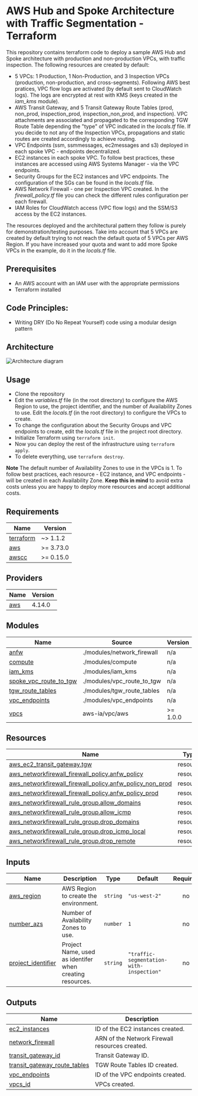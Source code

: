 <!-- BEGIN_TF_DOCS -->
# AWS Hub and Spoke Architecture with Traffic Segmentation - Terraform

This repository contains terraform code to deploy a sample AWS Hub and Spoke architecture with production and non-production VPCs, with traffic inspection. The following resources are created by default:

- 5 VPCs: 1 Production, 1 Non-Production, and 3 Inspection VPCs (production, non-production, and cross-segments). Following AWS best pratices, VPC flow logs are activated (by default sent to CloudWatch logs). The logs are encrypted at rest with KMS (keys created in the *iam\_kms* module).
- AWS Transit Gateway, and 5 Transit Gateway Route Tables (prod, non\_prod, inspection\_prod, inspection\_non\_prod, and inspection). VPC attachments are associated and propagated to the corresponding TGW Route Table depending the "type" of VPC indicated in the *locals.tf* file. If you decide to not any of the Inspection VPCs, propagations and static routes are created accordingly to achieve routing.
- VPC Endpoints (ssm, ssmmessages, ec2messages and s3) deployed in each spoke VPC - endpoints decentralized.
- EC2 instances in each spoke VPC. To follow best practices, these instances are accessed using AWS Systems Manager - via the VPC endpoints.
- Security Groups for the EC2 instances and VPC endpoints. The configuration of the SGs can be found in the *locals.tf* file.
- AWS Network Firewall - one per Inspection VPC created. In the *firewall\_policy.tf* file you can check the different rules configuration per each firewall.
- IAM Roles for CloudWatch access (VPC flow logs) and the SSM/S3 access by the EC2 instances.

The resources deployed and the architectural pattern they follow is purely for demonstration/testing purposes. Take into account that 5 VPCs are created by default trying to not reach the default quota of 5 VPCs per AWS Region. If you have increased your quota and want to add more Spoke VPCs in the example, do it in the *locals.tf* file.

## Prerequisites

- An AWS account with an IAM user with the appropriate permissions
- Terraform installed

## Code Principles:

- Writing DRY (Do No Repeat Yourself) code using a modular design pattern

## Architecture

![Architecture diagram](./images/traffic\_segmentation\_inspection.png)

## Usage

- Clone the repository
- Edit the *variables.tf* file (in the root directory) to configure the AWS Region to use, the project identifier, and the number of Availability Zones to use. Edit the *locals.tf* (in the root directory) to configure the VPCs to create.
- To change the configuration about the Security Groups and VPC endpoints to create, edit the *locals.tf* file in the project root directory.
- Initialize Terraform using `terraform init`.
- Now you can deploy the rest of the infrastructure using `terraform apply`.
- To delete everything, use `terraform destroy`.

**Note** The default number of Availability Zones to use in the VPCs is 1. To follow best practices, each resource - EC2 instance, and VPC endpoints - will be created in each Availability Zone. **Keep this in mind** to avoid extra costs unless you are happy to deploy more resources and accept additional costs.

## Requirements

| Name | Version |
|------|---------|
| <a name="requirement_terraform"></a> [terraform](#requirement\_terraform) | ~> 1.1.2 |
| <a name="requirement_aws"></a> [aws](#requirement\_aws) | >= 3.73.0 |
| <a name="requirement_awscc"></a> [awscc](#requirement\_awscc) | >= 0.15.0 |

## Providers

| Name | Version |
|------|---------|
| <a name="provider_aws"></a> [aws](#provider\_aws) | 4.14.0 |

## Modules

| Name | Source | Version |
|------|--------|---------|
| <a name="module_anfw"></a> [anfw](#module\_anfw) | ./modules/network_firewall | n/a |
| <a name="module_compute"></a> [compute](#module\_compute) | ./modules/compute | n/a |
| <a name="module_iam_kms"></a> [iam\_kms](#module\_iam\_kms) | ./modules/iam_kms | n/a |
| <a name="module_spoke_vpc_route_to_tgw"></a> [spoke\_vpc\_route\_to\_tgw](#module\_spoke\_vpc\_route\_to\_tgw) | ./modules/vpc_route_to_tgw | n/a |
| <a name="module_tgw_route_tables"></a> [tgw\_route\_tables](#module\_tgw\_route\_tables) | ./modules/tgw_route_tables | n/a |
| <a name="module_vpc_endpoints"></a> [vpc\_endpoints](#module\_vpc\_endpoints) | ./modules/vpc_endpoints | n/a |
| <a name="module_vpcs"></a> [vpcs](#module\_vpcs) | aws-ia/vpc/aws | >= 1.0.0 |

## Resources

| Name | Type |
|------|------|
| [aws_ec2_transit_gateway.tgw](https://registry.terraform.io/providers/hashicorp/aws/latest/docs/resources/ec2_transit_gateway) | resource |
| [aws_networkfirewall_firewall_policy.anfw_policy](https://registry.terraform.io/providers/hashicorp/aws/latest/docs/resources/networkfirewall_firewall_policy) | resource |
| [aws_networkfirewall_firewall_policy.anfw_policy_non_prod](https://registry.terraform.io/providers/hashicorp/aws/latest/docs/resources/networkfirewall_firewall_policy) | resource |
| [aws_networkfirewall_firewall_policy.anfw_policy_prod](https://registry.terraform.io/providers/hashicorp/aws/latest/docs/resources/networkfirewall_firewall_policy) | resource |
| [aws_networkfirewall_rule_group.allow_domains](https://registry.terraform.io/providers/hashicorp/aws/latest/docs/resources/networkfirewall_rule_group) | resource |
| [aws_networkfirewall_rule_group.allow_icmp](https://registry.terraform.io/providers/hashicorp/aws/latest/docs/resources/networkfirewall_rule_group) | resource |
| [aws_networkfirewall_rule_group.drop_domains](https://registry.terraform.io/providers/hashicorp/aws/latest/docs/resources/networkfirewall_rule_group) | resource |
| [aws_networkfirewall_rule_group.drop_icmp_local](https://registry.terraform.io/providers/hashicorp/aws/latest/docs/resources/networkfirewall_rule_group) | resource |
| [aws_networkfirewall_rule_group.drop_remote](https://registry.terraform.io/providers/hashicorp/aws/latest/docs/resources/networkfirewall_rule_group) | resource |

## Inputs

| Name | Description | Type | Default | Required |
|------|-------------|------|---------|:--------:|
| <a name="input_aws_region"></a> [aws\_region](#input\_aws\_region) | AWS Region to create the environment. | `string` | `"us-west-2"` | no |
| <a name="input_number_azs"></a> [number\_azs](#input\_number\_azs) | Number of Availability Zones to use. | `number` | `1` | no |
| <a name="input_project_identifier"></a> [project\_identifier](#input\_project\_identifier) | Project Name, used as identifer when creating resources. | `string` | `"traffic-segmentation-with-inspection"` | no |

## Outputs

| Name | Description |
|------|-------------|
| <a name="output_ec2_instances"></a> [ec2\_instances](#output\_ec2\_instances) | ID of the EC2 instances created. |
| <a name="output_network_firewall"></a> [network\_firewall](#output\_network\_firewall) | ARN of the Network Firewall resources created. |
| <a name="output_transit_gateway_id"></a> [transit\_gateway\_id](#output\_transit\_gateway\_id) | Transit Gateway ID. |
| <a name="output_transit_gateway_route_tables"></a> [transit\_gateway\_route\_tables](#output\_transit\_gateway\_route\_tables) | TGW Route Tables ID created. |
| <a name="output_vpc_endpoints"></a> [vpc\_endpoints](#output\_vpc\_endpoints) | ID of the VPC endpoints created. |
| <a name="output_vpcs_id"></a> [vpcs\_id](#output\_vpcs\_id) | VPCs created. |
<!-- END_TF_DOCS -->